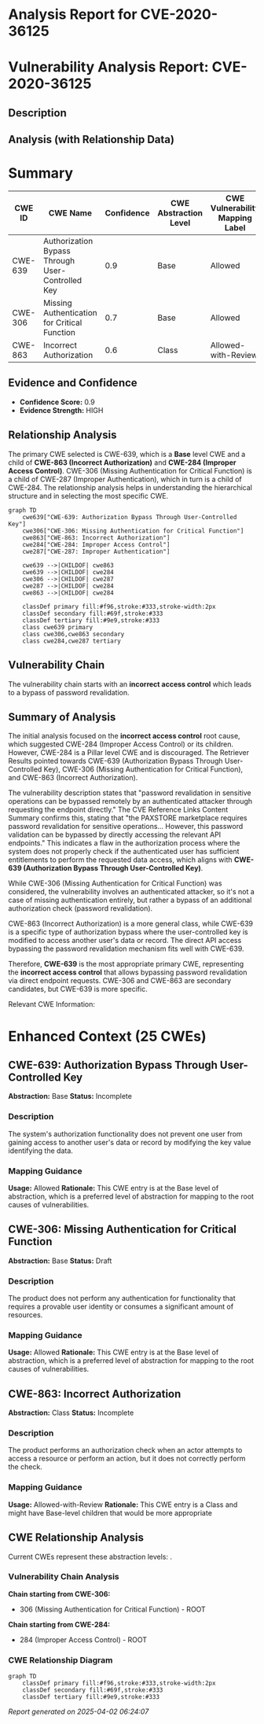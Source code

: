 # Analysis Report for CVE-2020-36125

# Vulnerability Analysis Report: CVE-2020-36125

## Description



## Analysis (with Relationship Data)

# Summary
| CWE ID | CWE Name | Confidence | CWE Abstraction Level | CWE Vulnerability Mapping Label | CWE-Vulnerability Mapping Notes |
|---|---|---|---|---|---|
| CWE-639 | Authorization Bypass Through User-Controlled Key | 0.9 | Base | Allowed | Primary CWE |
| CWE-306 | Missing Authentication for Critical Function | 0.7 | Base | Allowed | Secondary Candidate |
| CWE-863 | Incorrect Authorization | 0.6 | Class | Allowed-with-Review | Secondary Candidate |

## Evidence and Confidence

*   **Confidence Score:** 0.9
*   **Evidence Strength:** HIGH

## Relationship Analysis
The primary CWE selected is CWE-639, which is a **Base** level CWE and a child of **CWE-863 (Incorrect Authorization)** and **CWE-284 (Improper Access Control)**. CWE-306 (Missing Authentication for Critical Function) is a child of CWE-287 (Improper Authentication), which in turn is a child of CWE-284. The relationship analysis helps in understanding the hierarchical structure and in selecting the most specific CWE.

```mermaid
graph TD
    cwe639["CWE-639: Authorization Bypass Through User-Controlled Key"]
    cwe306["CWE-306: Missing Authentication for Critical Function"]
    cwe863["CWE-863: Incorrect Authorization"]
    cwe284["CWE-284: Improper Access Control"]
    cwe287["CWE-287: Improper Authentication"]
    
    cwe639 -->|CHILDOF| cwe863
    cwe639 -->|CHILDOF| cwe284
    cwe306 -->|CHILDOF| cwe287
    cwe287 -->|CHILDOF| cwe284
    cwe863 -->|CHILDOF| cwe284

    classDef primary fill:#f96,stroke:#333,stroke-width:2px
    classDef secondary fill:#69f,stroke:#333
    classDef tertiary fill:#9e9,stroke:#333
    class cwe639 primary
    class cwe306,cwe863 secondary
    class cwe284,cwe287 tertiary
```

## Vulnerability Chain
The vulnerability chain starts with an **incorrect access control** which leads to a bypass of password revalidation.

## Summary of Analysis
The initial analysis focused on the **incorrect access control** root cause, which suggested CWE-284 (Improper Access Control) or its children. However, CWE-284 is a Pillar level CWE and is discouraged. The Retriever Results pointed towards CWE-639 (Authorization Bypass Through User-Controlled Key), CWE-306 (Missing Authentication for Critical Function), and CWE-863 (Incorrect Authorization).

The vulnerability description states that "password revalidation in sensitive operations can be bypassed remotely by an authenticated attacker through requesting the endpoint directly." The CVE Reference Links Content Summary confirms this, stating that "the PAXSTORE marketplace requires password revalidation for sensitive operations... However, this password validation can be bypassed by directly accessing the relevant API endpoints." This indicates a flaw in the authorization process where the system does not properly check if the authenticated user has sufficient entitlements to perform the requested data access, which aligns with **CWE-639 (Authorization Bypass Through User-Controlled Key)**.

While CWE-306 (Missing Authentication for Critical Function) was considered, the vulnerability involves an authenticated attacker, so it's not a case of missing authentication entirely, but rather a bypass of an additional authorization check (password revalidation).

CWE-863 (Incorrect Authorization) is a more general class, while CWE-639 is a specific type of authorization bypass where the user-controlled key is modified to access another user's data or record. The direct API access bypassing the password revalidation mechanism fits well with CWE-639.

Therefore, **CWE-639** is the most appropriate primary CWE, representing the **incorrect access control** that allows bypassing password revalidation via direct endpoint requests. CWE-306 and CWE-863 are secondary candidates, but CWE-639 is more specific.

Relevant CWE Information:

# Enhanced Context (25 CWEs)

## CWE-639: Authorization Bypass Through User-Controlled Key
**Abstraction:** Base
**Status:** Incomplete

### Description
The system's authorization functionality does not prevent one user from gaining access to another user's data or record by modifying the key value identifying the data.

### Mapping Guidance
**Usage:** Allowed
**Rationale:** This CWE entry is at the Base level of abstraction, which is a preferred level of abstraction for mapping to the root causes of vulnerabilities.

## CWE-306: Missing Authentication for Critical Function
**Abstraction:** Base
**Status:** Draft

### Description
The product does not perform any authentication for functionality that requires a provable user identity or consumes a significant amount of resources.

### Mapping Guidance
**Usage:** Allowed
**Rationale:** This CWE entry is at the Base level of abstraction, which is a preferred level of abstraction for mapping to the root causes of vulnerabilities.

## CWE-863: Incorrect Authorization
**Abstraction:** Class
**Status:** Incomplete

### Description
The product performs an authorization check when an actor attempts to access a resource or perform an action, but it does not correctly perform the check.

### Mapping Guidance
**Usage:** Allowed-with-Review
**Rationale:** This CWE entry is a Class and might have Base-level children that would be more appropriate


## CWE Relationship Analysis

Current CWEs represent these abstraction levels: .


### Vulnerability Chain Analysis

**Chain starting from CWE-306:**
- 306 (Missing Authentication for Critical Function) - ROOT


**Chain starting from CWE-284:**
- 284 (Improper Access Control) - ROOT



### CWE Relationship Diagram

```mermaid
graph TD
    classDef primary fill:#f96,stroke:#333,stroke-width:2px
    classDef secondary fill:#69f,stroke:#333
    classDef tertiary fill:#9e9,stroke:#333
```



*Report generated on 2025-04-02 06:24:07*
